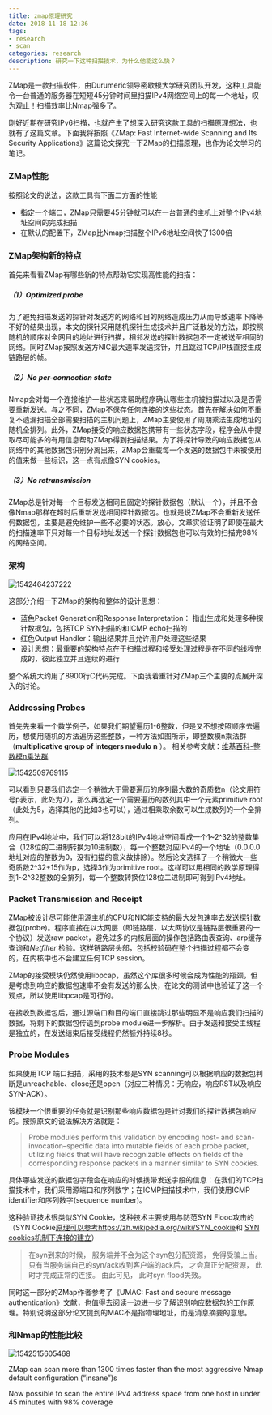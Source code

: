 ```yaml
---
title: zmap原理研究
date: 2018-11-18 12:36
tags:
- research
- scan
categories: research
description: 研究一下这种扫描技术，为什么他能这么快？
---
```

ZMap是一款扫描软件，由Durumeric领导密歇根大学研究团队开发，这种工具能令一台普通的服务器在短短45分钟时间里扫描IPv4网络空间上的每一个地址，叹为观止！扫描效率比Nmap强多了。

刚好近期在研究IPv6扫描，也就产生了想深入研究这款工具的扫描原理想法，也就有了这篇文章。下面我将按照《ZMap: Fast Internet-wide Scanning and Its Security Applications》这篇论文探究一下ZMap的扫描原理，也作为论文学习的笔记。

### ZMap性能

按照论文的说法，这款工具有下面二方面的性能

- 指定一个端口，ZMap只需要45分钟就可以在一台普通的主机上对整个IPv4地址空间的完成扫描
- 在默认的配置下，ZMap比Nmap扫描整个IPv6地址空间快了1300倍

### ZMap架构新的特点

首先来看看ZMap有哪些新的特点帮助它实现高性能的扫描：

##### （1）Optimized probe

为了避免扫描发送的探针对发送方的网络和目的网络造成压力从而导致速率下降等不好的结果出现，本文的探针采用随机探针生成技术并且广泛散发的方法，即按照随机的顺序对全网目的地址进行扫描，相邻发送的探针数据包不一定被送至相同的网络。同时ZMap按照发送方NIC最大速率发送探针，并且跳过TCP/IP栈直接生成链路层的帧。

##### （2）No per-connection state

Nmap会对每一个连接维护一些状态来帮助程序确认哪些主机被扫描过以及是否需要重新发送。与之不同，ZMap不保存任何连接的这些状态。首先在解决如何不重复不遗漏扫描全部需要扫描的主机问题上，ZMap主要使用了周期乘法生成地址的随机全排列。此外，ZMap接受的响应数据包携带有一些状态字段，程序会从中提取尽可能多的有用信息帮助ZMap得到扫描结果。为了将探针导致的响应数据包从网络中的其他数据包识别分离出来，ZMap会重载每一个发送的数据包中未被使用的值来做一些标识，这一点有点像SYN cookies。

##### （3）No retransmission

ZMap总是针对每一个目标发送相同且固定的探针数据包（默认一个），并且不会像Nmap那样在超时后重新发送相同探针数据包。也就是说ZMap不会重新发送任何数据包，主要是避免维护一些不必要的状态。放心，文章实验证明了即使在最大的扫描速率下只对每一个目标地址发送一个探针数据包也可以有效的扫描完98%的网络空间。

### 架构

![1542464237222](https://saferman.github.io/assets/img/zmap_imgs/ZMap_architecture.png)

这部分介绍一下ZMap的架构和整体的设计思想：

- 蓝色Packet Generation和Response Interpretation： 指出生成和处理多种探针数据包，包括TCP SYN扫描的和ICMP echo扫描的
- 红色Output Handler：输出结果并且允许用户处理这些结果
- 设计思想：最重要的架构特点在于扫描过程和接受处理过程是在不同的线程完成的，彼此独立并且连续的进行

整个系统大约用了8900行C代码完成。下面我着重针对ZMap三个主要的点展开深入的讨论。

### Addressing Probes

首先先来看一个数学例子，如果我们期望遍历1-6整数，但是又不想按照顺序去遍历，想使用随机的方法遍历这些整数，一种方法如图所示，即整数模n乘法群（**multiplicative group of integers modulo n** ）。 相关参考文献：[维基百科-整数模n乘法群](https://zh.wikipedia.org/zh-hans/%E6%95%B4%E6%95%B0%E6%A8%A1n%E4%B9%98%E6%B3%95%E7%BE%A4)

![1542509769115](https://saferman.github.io/assets/img/zmap_imgs/multiplicative_group_.png)

可以看到只要我们选定一个稍微大于需要遍历的序列最大数的奇质数n（论文用符号p表示，此处为7），那么再选定一个需要遍历的数列其中一个元素primitive root（此处为5，选择其他的比如3也可以），通过相乘取余数可以生成数列的一个全排列。

应用在IPv4地址中，我们可以将128bit的IPv4地址空间看成一个1~2^32的整数集合（128位的二进制转换为10进制数），每一个整数对应IPv4的一个地址（0.0.0.0地址对应的整数为0，没有扫描的意义故排除）。然后论文选择了一个稍微大一些奇质数2^32+15作为p，选择3作为primitive root。这样可以用相同的数学原理得到1~2^32整数的全排列，每一个整数转换位128位二进制即可得到IPv4地址。

### Packet Transmission and Receipt

ZMap被设计尽可能使用源主机的CPU和NIC能支持的最大发包速率去发送探针数据包(probe)。程序直接在以太网层（即链路层，以太网协议是链路层很重要的一个协议）发送raw packet，避免过多的内核层面的操作包括路由表查询、arp缓存查询和*Netfilter* 检验。这样链路层头部，包括校验码在整个扫描过程都不会变的，在内核中也不会建立任何TCP session。

ZMap的接受模块仍然使用libpcap，虽然这个库很多时候会成为性能的瓶颈，但是考虑到响应的数据包速率不会有发送的那么快，在论文的测试中也验证了这一个观点，所以使用libpcap是可行的。

在接收到数据包后，通过源端口和目的端口直接跳过那些明显不是响应我们扫描的数据，将剩下的数据包传送到probe module进一步解析。由于发送和接受主线程是独立的，在发送结束后接受线程仍然额外持续8秒。

### Probe Modules

如果使用TCP 端口扫描，采用的技术都是SYN scanning可以根据响应的数据包判断是unreachable、close还是open（对应三种情况：无响应，响应RST以及响应 SYN-ACK）。

该模块一个很重要的任务就是识别那些响应数据包是针对我们的探针数据包响应的。按照原文的说法解决方法就是：

> Probe modules perform this validation by encoding host- and scan-invocation–specific data into mutable fields of each probe packet, utilizing fields that will have recognizable effects on fields of the corresponding response packets in a manner similar to SYN cookies.

具体哪些发送的数据包字段会在响应的时候携带发送字段的信息：在我们的TCP扫描技术中，我们采用源端口和序列数字；在ICMP扫描技术中，我们使用ICMP identifier和序列数字(sequence number)。

这种验证技术很类似SYN Cookie，这种技术主要使用与防范SYN Flood攻击的（SYN Cookie[原理可以参考https://zh.wikipedia.org/wiki/SYN_cookie](https://zh.wikipedia.org/wiki/SYN_cookie)和 [SYN cookies机制下连接的建立](https://blog.csdn.net/justlinux2010/article/details/12619761)）

> 在syn到来的时候， 服务端并不会为这个syn包分配资源， 免得受骗上当。只有当服务端自己的syn/ack收到客户端的ack后， 才会真正分配资源， 此时才完成正常的连接。 由此可见， 此时syn flood失效。 

同时这一部分的ZMap作者参考了《UMAC: Fast and secure message authentication》文献，也值得去阅读一边进一步了解识别响应数据包的工作原理。特别说明这部分论文提到的MAC不是指物理地址，而是消息摘要的意思。

### 和Nmap的性能比较

![1542515605468](https://saferman.github.io/assets/img/zmap_imgs/ZMapVSnmap.png)

ZMap can scan more than 1300 times faster than the most aggressive Nmap default configuration (“insane”)s

Now possible to scan the entire IPv4 address space from one host in under 45 minutes with 98% coverage